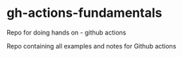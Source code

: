# gh-actions-fundamentals
Repo for doing hands on  - github actions

Repo containing all examples and notes for Github actions
